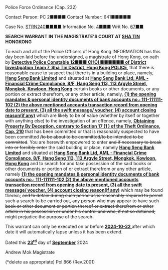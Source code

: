 Police Force Ordinance
(Cap. 232)

Contact Person: PC 2■■■■
Contact Number: 641■■■■■

Case No. <u>STRN240■■■■</u>
Information No. <u>4■■■</u>
Writ No. <u>67■■</u>

**SEARCH WARRANT**
**IN THE MAGISTRATE'S COURT AT <u>SHA TIN</u> HONGKONG**

To each and all of the Police Officers of Hong Kong
INFORMATION has this day been laid before the undersigned, a magistrate of Hong Kong, on oath by **<u>Detective Police Constable 12■■■ CHOI  ■■■■■■ of District Investigation Team 7, Sha Tin District, Hong Kong POLICE</u>**, that there is reasonable cause to suspect that there is in a building or place, namely, **<u>Hang Seng Bank Limited</u>** and situated at **<u>Hang Seng Bank Ltd, AML - Financial Crime Compliance, 8/F, Hang Seng 113, 113 Argyle Street, Mongkok, Kowloon, Hong Kong</u>** certain books or other documents, or any portion or extract therefrom, or any other article, namely, **<u>(1) the opening mandates & personal identity documents of bank accounts no.:  111-111111-102  (2) the above mentioned accounts transaction record from opening date to present, (3) all the swift message/ voucher, (4) account closing reason(if any)</u>** which are likely to be of value (whether by itself or together with anything else) to the investigation of an offence, namely, **<u>Obtaining Property By Deception, contrary to Section 17 (1 ) of the Theft Ordinance, Cap. 210</u>** that has been committed or that is reasonably suspected to have been committed ~~/to be about to be committed/to be intended to be committed~~.
You are herewith empowered to enter ~~and if necessary to break into or forcibly enter~~ the said building or place, namely **<u>Hang Seng Bank Limited</u>** and situated at **<u>Hang Seng Bank Ltd, AML - Financial Crime Compliance, 8/F, Hang Seng 113, 113 Argyle Street, Mongkok, Kowloon, Hong Kong</u>** and to search for and take possession of the said books or other documents or portion of or extract therefrom or any other article, namely **<u>(1) the opening mandates & personal identity documents of bank accounts no.:  111-111111-102  (2) the above mentioned accounts transaction record from opening date to present, (3) all the swift message/ voucher, (4) account closing reason(if any)</u>** which may be found therein; ~~and to detain during such period as is reasonably required to permit such a search to be carried out, any person who may appear to have such book or other document or portion thereof or extract therefrom or other article in his possession or under his control and who, if not so detained, might prejudice the purpose of the search.~~

This warrant can only be executed on or before <u> **2024-10-22** </u> after which date it will automatically lapse unless it has been extend.

Dated this <u> **23<sup>rd</sup>**</u> day of <u> **September**</u> 2024

Andrew Mok
Magistrate

(\*delete as appropriate)
Pol.866 (Rev.2001)